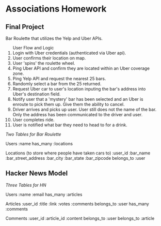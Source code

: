 <h1>Associations Homework</h1>

<h2>Final Project</h2>
<p>Bar Roulette that utilizes the Yelp and Uber APIs.</p>
<ol>
	<lh>User Flow and Logic</lh>
	<li>Login with Uber credentials (authenticated via Uber api).</li>
	<li>User confirms their location on map.</li>
	<li>User 'spins' the roulette wheel.</li>
	<li>Ping Uber API and confirm they are located within an Uber coverage zone.</li>
	<li>Ping Yelp API and request the nearest 25 bars.</li>
	<li>Randomly select a bar from the 25 returned.</li>
	<li>Request Uber car to user's location inputing the bar's address into Uber's destination field.</li>
	<li>Notify user that a 'mystery' bar has been selected and an Uber is enroute to pick them up. Give them the ability to cancel.</li>
	<li>Driver arrives and picks up user. User still does not the name of the bar. Only the address has been communicated to the driver and user.</li>
	<li>User completes ride.</li>
	<li>User is notified what bar they need to head to for a drink.</li>
</ol>

<em>Two Tables for Bar Roulette</em>

Users
 :name
has_many :locations

Locations (to store where people have taken cars to)
	:user_id
	:bar_name
	:bar_street_address
	:bar_city
	:bar_state
	:bar_zipcode
belongs_to :user




<h2>Hacker News Model</h2>

<em>Three Tables for HN</em>

Users
	:name
	:email
has_many :articles

Articles
	:user_id
	:title
	:link
	:votes
	:comments
belongs_to :user
has_many :comments

Comments
	:user_id
	:article_id
	:content
belongs_to :user
belongs_to :article


